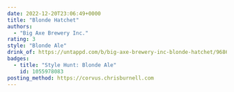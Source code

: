 ```yaml
---
date: 2022-12-20T23:06:49+0000
title: "Blonde Hatchet"
authors:
  - "Big Axe Brewery Inc."
rating: 3
style: "Blonde Ale"
drink_of: https://untappd.com/b/big-axe-brewery-inc-blonde-hatchet/968651
badges:
  - title: "Style Hunt: Blonde Ale"
    id: 1055978083
posting_method: https://corvus.chrisburnell.com
---
```

